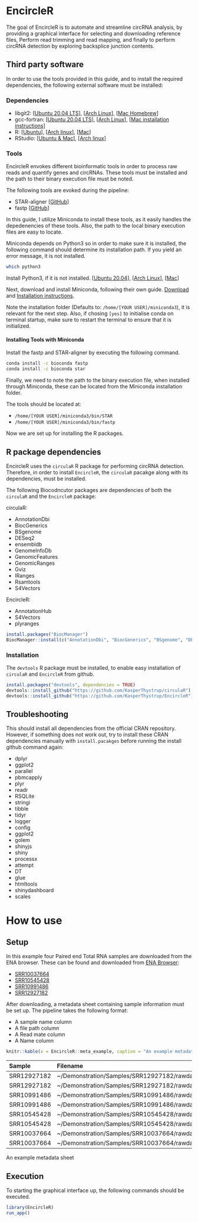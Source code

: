 
<!-- README.md is generated from README.Rmd. Please edit that file -->

# EncircleR

The goal of EncircleR is to automate and streamline circRNA analysis, by
providing a graphical interface for selecting and downloading reference
files, Perform read trimming and read mapping, and finally to perform
circRNA detection by exploring backsplice junction contents.

## Third party software

In order to use the tools provided in this guide, and to install the
required dependencies, the following external software must be
installed:

### Dependencies

-   libgit2: \[[Ubuntu 20.04
    LTS](https://packages.ubuntu.com/source/focal/libgit2)\], \[[Arch
    Linux](https://archlinux.org/packages/extra/x86_64/libgit2)\],
    \[[Mac Homebrew](https://formulae.brew.sh/formula/libgit2)\]
-   gcc-fortran: \[[Ubuntu 20.04
    LTS](https://packages.ubuntu.com/focal/gfortran)\], \[[Arch
    Linux](https://archlinux.org/packages/core/x86_64/gcc-fortran)\],
    \[[Mac installation
    instructions](https://gcc.gnu.org/wiki/GFortranBinariesMacOS)\]
-   R: \[[Ubuntu](https://cran.r-project.org/bin/linux/ubuntu/)\],
    \[[Arch linux](https://wiki.archlinux.org/index.php/R)\],
    \[[Mac](https://cran.r-project.org/)\]
-   RStudio: \[[Ubuntu &
    Mac](https://rstudio.com/products/rstudio/download/)\], \[[Arch
    linux](https://wiki.archlinux.org/index.php/R#RStudio_IDE)\]

### Tools

EncircleR envokes different bioinformatic tools in order to process raw
reads and quantify genes and circRNAs. These tools must be installed and
the path to their binary execution file must be noted.

The following tools are evoked during the pipeline:

-   STAR-aligner \[[GitHub](https://github.com/alexdobin/STAR)\]
-   fastp \[[GitHub](https://github.com/OpenGene/fastp)\]

In this guide, I utilize Miniconda to install these tools, as it easily
handles the depedenencies of these tools. Also, the path to the local
binary execution files are easy to locate.

Miniconda depends on Python3 so in order to make sure it is installed,
the following command should determine its installation path. If you
yield an error message, it is not installed.

``` bash
which python3
```

Install Python3, if it is not installed. \[[Ubuntu
20.04](https://packages.ubuntu.com/focal/python3)\], \[[Arch
Linux](https://wiki.archlinux.org/index.php/python)\],
\[[Mac](https://www.python.org/downloads/mac-osx/)\]

Next, download and install Miniconda, following their own guide.
[Download](https://docs.conda.io/en/latest/miniconda.html) and
[Installation
instructions](https://conda.io/projects/conda/en/latest/user-guide/install/index.html).

Note the installation folder (Defaults to:
`/home/[YOUR USER]/miniconda3`), it is relevant for the next step. Also,
if chosing `[yes]` to initialise conda on terminal startup, make sure to
restart the terminal to ensure that it is initialized.

#### Installing Tools with Miniconda

Install the fastp and STAR-aligner by executing the following command.

``` bash
conda install -c bioconda fastp
conda install -c bioconda star
```

Finally, we need to note the path to the binary execution file, when
installed through Miniconda, these can be located from the Miniconda
installation folder.

The tools should be located at:

-   `/home/[YOUR USER]/miniconda3/bin/STAR`
-   `/home/[YOUR USER]/miniconda3/bin/fastp`

Now we are set up for installing the R packages.

## R package dependencies

EncircleR uses the `circulaR` R package for performing circRNA
detection. Therefore, in order to install `EncircleR`, the `circulaR`
pacakge along with its dependencies, must be installed.

The following Biocodncutor packages are dependencies of both the
`circulaR` and the `EncircleR` package:

circulaR:

-   AnnotationDbi
-   BiocGenerics
-   BSgenome
-   DESeq2
-   ensembldb
-   GenomeInfoDb
-   GenomicFeatures
-   GenomicRanges
-   Gviz
-   IRanges
-   Rsamtools
-   S4Vectors

EncircleR:

-   AnnotationHub
-   S4Vectors
-   plyranges

``` r
install.packages("BiocManager")
BiocManager::install(c("AnnotationDbi", "BiocGenerics", "BSgenome", "DESeq2", "ensembldb", "GenomeInfoDb", "GenomicFeatures", "GenomicRanges", "Gviz", "IRanges", "Rsamtools", "S4Vectors", "AnnotationHub", "S4Vectors", "plyranges"))
```

### Installation

The `devtools` R package must be installed, to enable easy installation
of `circulaR` and `EncircleR` from github.

``` r
install.packages("devtools", dependencies = TRUE)
devtools::install_github("https://github.com/KasperThystrup/circulaR")
devtools::install_github("https://github.com/KasperThystrup/EncircleR")
```

## Troubleshooting

This should install all dependencies from the official CRAN repository.
However, if something does not work out, try to install these CRAN
dependencies manually with `install.pacakges` before running the install
github command again:

-   dplyr
-   ggplot2
-   parallel
-   pbmcapply
-   plyr
-   readr
-   RSQLite
-   stringi
-   tibble
-   tidyr
-   logger
-   config
-   ggplot2
-   golem
-   shinyjs
-   shiny
-   processx
-   attempt
-   DT
-   glue
-   htmltools
-   shinydashboard
-   scales

# How to use

## Setup

In this example four Paired end Total RNA samples are downloaded from
the ENA browser. These can be found and downloaded from [ENA
Browser](https://www.ebi.ac.uk/ena/browser/view/):

-   [SRR10037664](https://www.ebi.ac.uk/ena/browser/view/SRR10037664)
-   [SRR10545428](https://www.ebi.ac.uk/ena/browser/view/SRR10545428)
-   [SRR10991486](https://www.ebi.ac.uk/ena/browser/view/SRR10991486)
-   [SRR12927182](https://www.ebi.ac.uk/ena/browser/view/SRR12927182)

After downloading, a metadata sheet containing sample information must
be set up. The pipeline takes the following format:

-   A sample name column
-   A file path column
-   A Read mate column
-   A Name column

``` r
knitr::kable(x = EncircleR::meta_example, caption = "An example metadata sheet")
```

| Sample      | Filename                                                          | Mate | Name          |
|:------------|:------------------------------------------------------------------|-----:|:--------------|
| SRR12927182 | \~/Demonstration/Samples/SRR12927182/rawdata/SRR12927182\_1.fq.gz |    1 | Experiment\_A |
| SRR12927182 | \~/Demonstration/Samples/SRR12927182/rawdata/SRR12927182\_2.fq.gz |    2 | Experiment\_A |
| SRR10991486 | \~/Demonstration/Samples/SRR10991486/rawdata/SRR10991486\_1.fq.gz |    1 | Experiment\_A |
| SRR10991486 | \~/Demonstration/Samples/SRR10991486/rawdata/SRR10991486\_2.fq.gz |    2 | Experiment\_A |
| SRR10545428 | \~/Demonstration/Samples/SRR10545428/rawdata/SRR10545428\_1.fq.gz |    1 | Experiment\_B |
| SRR10545428 | \~/Demonstration/Samples/SRR10545428/rawdata/SRR10545428\_2.fq.gz |    2 | Experiment\_B |
| SRR10037664 | \~/Demonstration/Samples/SRR10037664/rawdata/SRR10037664\_1.fq.gz |    1 | Experiment\_C |
| SRR10037664 | \~/Demonstration/Samples/SRR10037664/rawdata/SRR10037664\_2.fq.gz |    2 | Experiment\_C |

An example metadata sheet

## Execution

To starting the graphical interface up, the following commands should be
executed.

``` r
library(EncircleR)
run_app()
```
